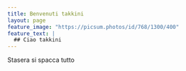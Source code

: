 ```yaml
---
title: Benvenuti takkini
layout: page
feature_image: "https://picsum.photos/id/768/1300/400"
feature_text: |
  ## Ciao takkini
---
```


Stasera si spacca tutto
